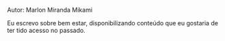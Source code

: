 Autor: Marlon Miranda Mikami

Eu escrevo sobre bem estar, disponibilizando conteúdo que eu gostaria de ter tido acesso no passado.
